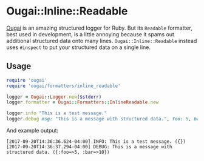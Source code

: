 # Ougai::Inline::Readable #

[Ougai][] is an amazing structured logger for Ruby. But its `Readable` formatter,
best used in development, is a little annoying because it spams out additional
structured data onto many lines. `Ougai::Inline::Readable` instead uses `#inspect`
to put your structured data on a single line.

## Usage ##
```ruby
require 'ougai'
require 'ougai/formatters/inline_readable'

logger = Ougai::Logger.new($stderr)
logger.formatter = Ougai::Formatters::InlineReadable.new

logger.info "This is a test message."
logger.debug msg: "This is a message with structured data.", foo: 5, bar: 10
```

And example output:

```
[2017-09-20T14:36:36.624-04:00] INFO: This is a test message. ({})
[2017-09-20T14:36:37.294-04:00] DEBUG: This is a message with structured data. ({:foo=>5, :bar=>10})
```

[Ougai]: https://github.com/tilfin/ougai
